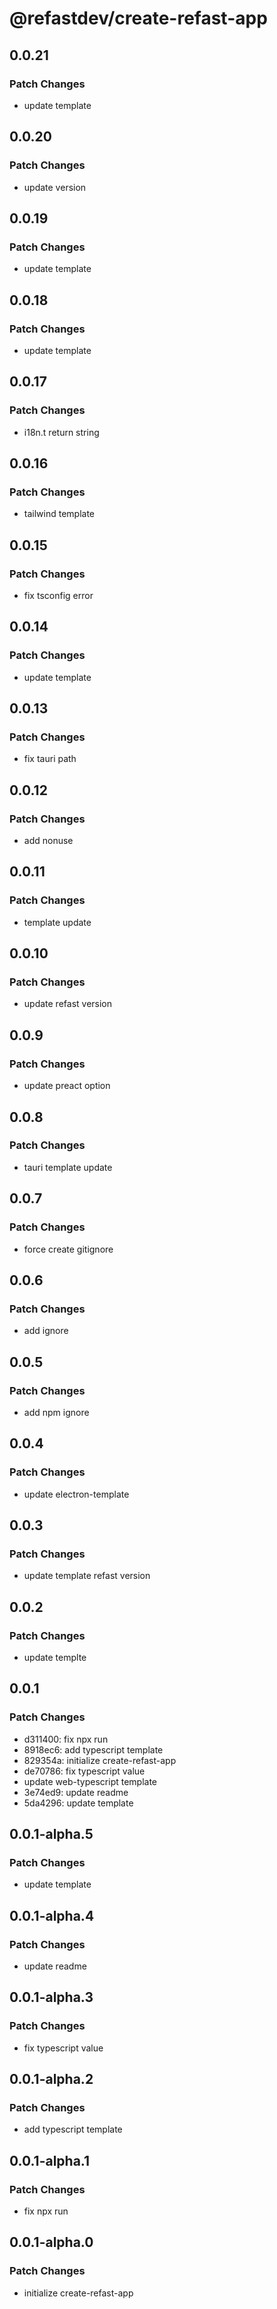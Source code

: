 # @refastdev/create-refast-app

## 0.0.21

### Patch Changes

- update template

## 0.0.20

### Patch Changes

- update version

## 0.0.19

### Patch Changes

- update template

## 0.0.18

### Patch Changes

- update template

## 0.0.17

### Patch Changes

- i18n.t return string

## 0.0.16

### Patch Changes

- tailwind template

## 0.0.15

### Patch Changes

- fix tsconfig error

## 0.0.14

### Patch Changes

- update template

## 0.0.13

### Patch Changes

- fix tauri path

## 0.0.12

### Patch Changes

- add nonuse

## 0.0.11

### Patch Changes

- template update

## 0.0.10

### Patch Changes

- update refast version

## 0.0.9

### Patch Changes

- update preact option

## 0.0.8

### Patch Changes

- tauri template update

## 0.0.7

### Patch Changes

- force create gitignore

## 0.0.6

### Patch Changes

- add ignore

## 0.0.5

### Patch Changes

- add npm ignore

## 0.0.4

### Patch Changes

- update electron-template

## 0.0.3

### Patch Changes

- update template refast version

## 0.0.2

### Patch Changes

- update templte

## 0.0.1

### Patch Changes

- d311400: fix npx run
- 8918ec6: add typescript template
- 829354a: initialize create-refast-app
- de70786: fix typescript value
- update web-typescript template
- 3e74ed9: update readme
- 5da4296: update template

## 0.0.1-alpha.5

### Patch Changes

- update template

## 0.0.1-alpha.4

### Patch Changes

- update readme

## 0.0.1-alpha.3

### Patch Changes

- fix typescript value

## 0.0.1-alpha.2

### Patch Changes

- add typescript template

## 0.0.1-alpha.1

### Patch Changes

- fix npx run

## 0.0.1-alpha.0

### Patch Changes

- initialize create-refast-app

